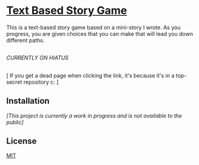 # [Text Based Story Game](https://github.com/KaizNG/TextBasedGame)
This is a text-based story game based on a mini-story I wrote. As you progress, you are given choices that you can make that will lead you down different paths.

## 
*CURRENTLY ON HIATUS*

## 
[ If you get a dead page when clicking the link, it's because it's in a top-secret repository c: ]

## Installation
*[This project is currently a work in progress and is not available to the public]*

## License
[MIT](https://choosealicense.com/licenses/mit/)
